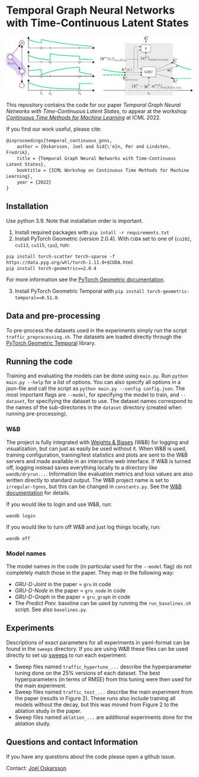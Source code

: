 # Temporal Graph Neural Networks with Time-Continuous Latent States
<p align="middle">
  <img src="plotting/model_illustration.png"/>
</p>

This repository contains the code for our paper *Temporal Graph Neural Networks with Time-Continuous Latent States*, to appear at the workshop [*Continuous Time Methods for Machine Learning*](https://sites.google.com/view/continuous-time-methods-icml/home) at ICML 2022.

If you find our work useful, please cite:
```
@inproceedings{temporal_continuous_gnns,
    author = {Oskarsson, Joel and Sid{\'e}n, Per and Lindsten, Fredrik},
    title = {Temporal Graph Neural Networks with Time-Continuous Latent States},
    booktitle = {ICML Workshop on Continuous Time Methods for Machine Learning},
    year = {2022}
}
```

## Installation
Use python 3.9. Note that installation order is important.

1. Install required packages with `pip intall -r requirements.txt`
2. Install PyTorch Geometric (version 2.0.4). With `CUDA` set to one of (`cu102`, `cu113`, `cu115`, `cpu`), run:
```
pip install torch-scatter torch-sparse -f https://data.pyg.org/whl/torch-1.11.0+$CUDA.html
pip install torch-geometric==2.0.4
```
For more information see the [PyTorch Geometric documentation](https://pytorch-geometric.readthedocs.io/en/latest/notes/installation.html).

3. Install PyTorch Geometric Temporal with `pip install torch-geometric-temporal==0.51.0`.

## Data and pre-processing
To pre-process the datasets used in the experiments simply run the script `traffic_preprocessing.sh`.
The datasets are loaded directly through the [PyTorch Geometric Temporal](https://pytorch-geometric-temporal.readthedocs.io/en/latest/) library.

## Running the code
Training and evaluating the models can be done using `main.py`. Run `python main.py --help` for a list of options.
You can also specify all options in a json-file and call the script as `python main.py --config config.json`.
The most important flags are `--model`, for specifying the model to train, and `--dataset`, for specifying the dataset to use.
The dataset names correspond to the names of the sub-directories in the `dataset` directory (created when running pre-processing).

### W&B
The project is fully integrated with [Weights & Biases](https://www.wandb.ai/) (W&B) for logging and visualization, but can just as easily be used without it.
When W&B is used, training configuration, training/test statistics and plots are sent to the W&B servers and made available in an interactive web interface.
If W&B is turned off, logging instead saves everything locally to a directory like `wandb/dryrun...`.
Information like evaluation metrics and loss values are also written directly to standard output.
The W&B project name is set to `irregular-tgnns`, but this can be changed in `constants.py`.
See the [W&B documentation](https://docs.wandb.ai/) for details.

If you would like to login and use W&B, run:
```
wandb login
```
If you would like to turn off W&B and just log things locally, run:
```
wandb off
```

### Model names
The model names in the code (in particular used for the `--model` flag) do not completely match those in the paper.
They map in the following way:

* *GRU-D-Joint* in the paper = `gru` in code
* *GRU-D-Node* in the paper = `gru_node` in code
* *GRU-D-Graph* in the paper = `gru_graph` in code
* The *Predict Prev.* baseline can be used by running the `run_baselines.sh` script. See also `baselines.py`.

## Experiments
Descriptions of exact parameters for all experiments in yaml-format can be found in the `sweeps` directory.
If you are using W&B these files can be used directly to set up [sweeps](https://docs.wandb.ai/guides/sweeps/quickstart) to run each experiment.

* Sweep files named `traffic_hypertune_...` describe the hyperparameter tuning done on the 25% versions of each dataset. The best hyperparameters (in terms of RMSE) from this tuning were then used for the main experiment.
* Sweep files named `traffic_test_...` describe the main experiment from the paper (results in Figure 2). These runs also include training all models without the decay, but this was moved from Figure 2 to the ablation study in the paper.
* Sweep files named `ablation_...` are additional experiments done for the ablation study.

## Questions and contact Information
If you have any questions about the code please open a github issue.

Contact: [Joel Oskarsson](mailto:joel.oskarsson@liu.se)

